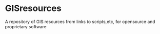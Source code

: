 GISresources
============

A repository of GIS resources from links to scripts,etc, for opensource and proprietary software
